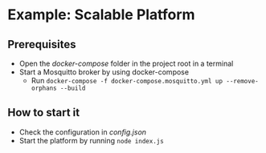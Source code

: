 <!---
  Copyright (c) 2021 Bosch.IO GmbH

  This Source Code Form is subject to the terms of the Mozilla Public
  License, v. 2.0. If a copy of the MPL was not distributed with this
  file, You can obtain one at https://mozilla.org/MPL/2.0/.

  SPDX-License-Identifier: MPL-2.0
-->

# Example: Scalable Platform

## Prerequisites

- Open the _docker-compose_ folder in the project root in a terminal
- Start a Mosquitto broker by using docker-compose
  - Run ```docker-compose -f docker-compose.mosquitto.yml up --remove-orphans --build```

## How to start it

- Check the configuration in _config.json_
- Start the platform by running ```node index.js```
